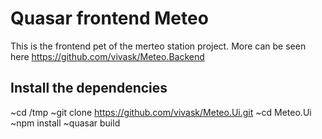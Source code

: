 # Quasar frontend Meteo

This is the frontend pet of the merteo station project.
More can be seen here https://github.com/vivask/Meteo.Backend

## Install the dependencies

~cd /tmp
~git clone https://github.com/vivask/Meteo.Ui.git
~cd Meteo.Ui
~npm install
~quasar build
